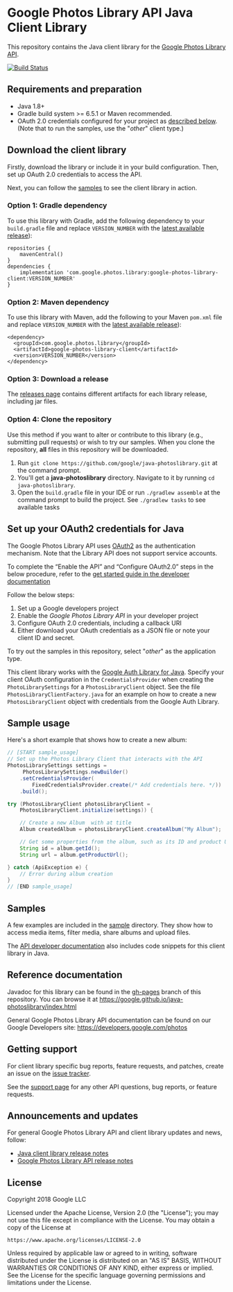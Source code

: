 # Google Photos Library API Java Client Library

This repository contains the Java client library for the [Google Photos Library API](https://developers.google.com/photos).

[![Build Status](https://travis-ci.org/google/java-photoslibrary.svg?branch=main)](https://travis-ci.org/google/java-photoslibrary)

## Requirements and preparation

* Java 1.8+
* Gradle build system >= 6.5.1 or Maven recommended.
* OAuth 2.0 credentials configured for your project as [described below](#set-up-your-oauth2-credentials-for-java). (Note that to run the samples, use the "*other*" client type.)

## Download the client library

Firstly, download the library or include it in your build configuration. Then, set up OAuth 2.0 credentials to access the API.

Next, you can follow the [samples](sample/) to see the client library in action.

### Option 1: Gradle dependency
To use this library with Gradle, add the following dependency to your `build.gradle` file and replace `VERSION_NUMBER` 
with the [latest available release](releases/)):
```
repositories {
    mavenCentral()
}
dependencies {
    implementation 'com.google.photos.library:google-photos-library-client:VERSION_NUMBER'
}
```

### Option 2: Maven dependency
To use this library with Maven, add the following to your Maven `pom.xml` file and replace `VERSION_NUMBER` with the
[latest available release](releases/)):
```
<dependency>
  <groupId>com.google.photos.library</groupId>
  <artifactId>google-photos-library-client</artifactId>
  <version>VERSION_NUMBER</version>
</dependency>
```

### Option 3: Download a release
The [releases page](https://github.com/google/java-photoslibrary/releases) contains different artifacts for each library release, including jar files.

### Option 4: Clone the repository

Use this method if you want to alter or contribute to this library (e.g., submitting pull requests) or wish to try our samples. When you clone the repository,  **all** files in this repository will be downloaded.

1. Run `git clone https://github.com/google/java-photoslibrary.git` at
   the command prompt.
2. You'll get a **java-photoslibrary** directory. Navigate to it by running
    `cd java-photoslibrary`.
3. Open the `build.gradle` file in your IDE or run `./gradlew assemble` at the
   command prompt to build the project. See `./gradlew tasks` to see available tasks

## Set up your OAuth2 credentials for Java

The Google Photos Library API uses [OAuth2](https://oauth.net/2/) as the
authentication mechanism. Note that the Library API does not support service accounts.

To complete the “Enable the API” and “Configure OAuth2.0” steps in the below procedure, refer to the [get started guide in the developer documentation](https://developers.google.com/photos/library/guides/)

Follow the below steps:
1. Set up a Google developers project
1. Enable the *Google Photos Library API* in your developer project
1. Configure OAuth 2.0 credentials, including a callback URI
1. Either download your OAuth credentials as a JSON file or note your client ID and secret.

To try out the samples in this repository, select "*other*" as the application type.

This client library works with the [Google Auth Library for Java](https://github.com/google/google-auth-library-java).
Specify your client OAuth configuration in the `CredentialsProvider` when creating the `PhotoLibrarySettings` for a `PhotosLibraryClient` object.
See the file `PhotosLibraryClientFactory.java` for an example on how to create
a new `PhotosLibraryClient` object with credentials from the Google Auth Library.

## Sample usage

Here's a short example that shows how to create a new album:

```java
// [START sample_usage]
// Set up the Photos Library Client that interacts with the API
PhotosLibrarySettings settings =
     PhotosLibrarySettings.newBuilder()
    .setCredentialsProvider(
        FixedCredentialsProvider.create(/* Add credentials here. */)) 
    .build();

try (PhotosLibraryClient photosLibraryClient =
    PhotosLibraryClient.initialize(settings)) {

    // Create a new Album  with at title
    Album createdAlbum = photosLibraryClient.createAlbum("My Album");

    // Get some properties from the album, such as its ID and product URL
    String id = album.getId();
    String url = album.getProductUrl();

} catch (ApiException e) {
    // Error during album creation
}
// [END sample_usage]
```

## Samples

 A few examples are included in the [sample](sample/) directory. They show how
 to access media items, filter media, share albums and upload files.

The [API developer documentation](https://developers.google.com/photos) also includes
code snippets for this client library in Java.

## Reference documentation

Javadoc for this library can be found in the [gh-pages](https://github.com/google/java-photoslibrary/tree/gh-pages) branch of this repository.
You can browse it at https://google.github.io/java-photoslibrary/index.html

General Google Photos Library API documentation can be found on our Google Developers
site: https://developers.google.com/photos

## Getting support

For client library specific bug reports, feature requests, and patches,
create an issue on the [issue
tracker](https://github.com/google/java-photoslibrary/issues).

See the [support page](https://developers.google.com/photos/library/support/how-to-get-help)
for any other API questions, bug reports, or feature requests.

## Announcements and updates

For general Google Photos Library API and client library updates and news, follow:

* [Java client library release notes](https://github.com/google/java-photoslibrary/releases)
* [Google Photos Library API release notes](https://developers.google.com/photos/library/support/release-notes)

## License

Copyright 2018 Google LLC

Licensed under the Apache License, Version 2.0 (the "License");
you may not use this file except in compliance with the License.
You may obtain a copy of the License at

    https://www.apache.org/licenses/LICENSE-2.0

Unless required by applicable law or agreed to in writing, software
distributed under the License is distributed on an "AS IS" BASIS,
WITHOUT WARRANTIES OR CONDITIONS OF ANY KIND, either express or implied.
See the License for the specific language governing permissions and
limitations under the License.
